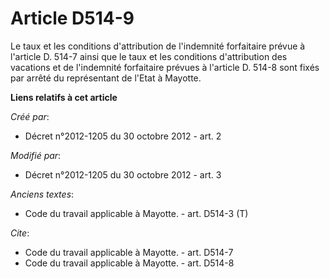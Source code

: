 # Article D514-9

Le taux et les conditions d'attribution de l'indemnité forfaitaire prévue à l'article D. 514-7 ainsi que le taux et les
conditions d'attribution des vacations et de l'indemnité forfaitaire prévues à l'article D. 514-8 sont fixés par arrêté du
représentant de l'Etat à Mayotte.

**Liens relatifs à cet article**

_Créé par_:

  - Décret n°2012-1205 du 30 octobre 2012 - art. 2

_Modifié par_:

  - Décret n°2012-1205 du 30 octobre 2012 - art. 3

_Anciens textes_:

  - Code du travail applicable à Mayotte. - art. D514-3 (T)

_Cite_:

  - Code du travail applicable à Mayotte. - art. D514-7
  - Code du travail applicable à Mayotte. - art. D514-8
